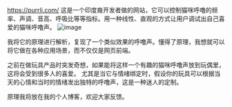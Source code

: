 https://purrli.com/
这是一个印度裔开发者做的网站，它可以控制猫咪呼噜的频率、声调、音高、呼吸比等等指标。用一种线性、直观的方式让用户调试出自己喜爱的猫咪呼噜声。
![image](https://github.com/user-attachments/assets/8cf8f6f8-5cf0-4abf-a59e-ba1876e44ae7)

我将它的原理进行解析，复现了一个类似效果的呼噜声。懂得了原理，我想就可以将它做在各种应用场景，而不仅仅是网页前端。

之前在做玩具产品时突发奇想，如果能将这样一个有趣的猫咪呼噜声放到玩偶里，这将会受到很多人的喜爱。
尤其是当它与情绪绑定时，假设你的玩具可以根据当天的心情和当时的情绪发出独特的呼噜声，这是一种迷人的定制。

原理我将放在我的个人博客，欢迎大家反馈。

